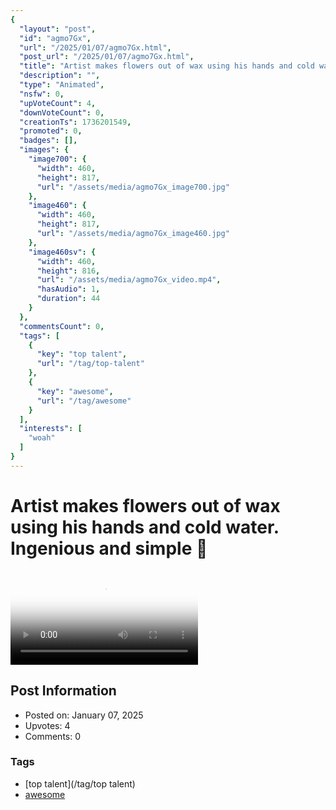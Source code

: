 ```yaml
---
{
  "layout": "post",
  "id": "agmo7Gx",
  "url": "/2025/01/07/agmo7Gx.html",
  "post_url": "/2025/01/07/agmo7Gx.html",
  "title": "Artist makes flowers out of wax using his hands and cold water. Ingenious and simple 🤯",
  "description": "",
  "type": "Animated",
  "nsfw": 0,
  "upVoteCount": 4,
  "downVoteCount": 0,
  "creationTs": 1736201549,
  "promoted": 0,
  "badges": [],
  "images": {
    "image700": {
      "width": 460,
      "height": 817,
      "url": "/assets/media/agmo7Gx_image700.jpg"
    },
    "image460": {
      "width": 460,
      "height": 817,
      "url": "/assets/media/agmo7Gx_image460.jpg"
    },
    "image460sv": {
      "width": 460,
      "height": 816,
      "url": "/assets/media/agmo7Gx_video.mp4",
      "hasAudio": 1,
      "duration": 44
    }
  },
  "commentsCount": 0,
  "tags": [
    {
      "key": "top talent",
      "url": "/tag/top-talent"
    },
    {
      "key": "awesome",
      "url": "/tag/awesome"
    }
  ],
  "interests": [
    "woah"
  ]
}
---
```


# Artist makes flowers out of wax using his hands and cold water. Ingenious and simple 🤯

<video controls playsinline loop poster="/assets/media/agmo7Gx_image460.jpg">
  <source src="/assets/media/agmo7Gx_video.mp4" type="video/mp4">
  Your browser does not support the video tag.
</video>

## Post Information

- Posted on: January 07, 2025
- Upvotes: 4
- Comments: 0

### Tags

- [top talent](/tag/top talent)
- [awesome](/tag/awesome)
